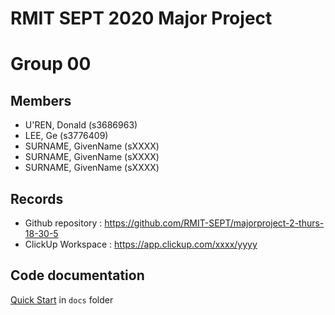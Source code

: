 # RMIT SEPT 2020 Major Project

# Group 00

## Members
* U'REN, Donald (s3686963)
* LEE, Ge (s3776409)
* SURNAME, GivenName (sXXXX)
* SURNAME, GivenName (sXXXX)
* SURNAME, GivenName (sXXXX)

## Records

* Github repository : https://github.com/RMIT-SEPT/majorproject-2-thurs-18-30-5
* ClickUp Workspace : https://app.clickup.com/xxxx/yyyy


## Code documentation

[Quick Start](/docs/README.md) in `docs` folder
